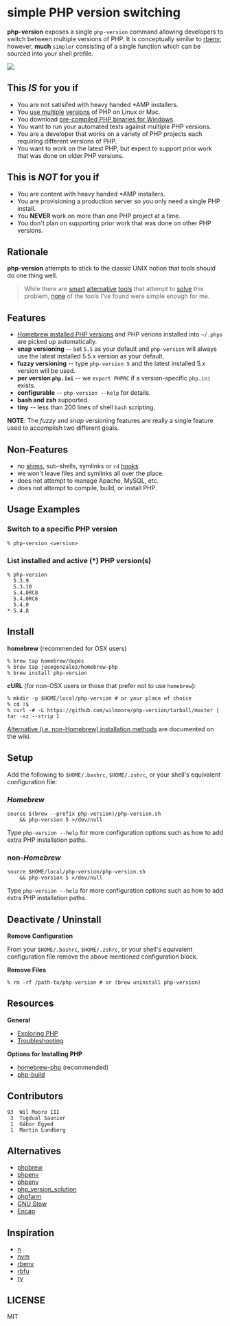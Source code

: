 # simple PHP version switching

**php-version** exposes a single `php-version` command allowing developers to switch between multiple versions of PHP. It is conceptually similar to [rbenv](https://github.com/sstephenson/rbenv); however, **much** `simpler` consisting of a single function which can be sourced into your shell profile.

![](http://i.cloudup.com/6UC5TkBDM5.png)


## This _IS_ for you if

-   You are not satisifed with heavy handed *AMP installers.
-   You [use multiple][homebrew-php] [versions][php-build] of PHP on Linux or Mac.
-   You download [pre-compiled PHP binaries for Windows][windows-bin].
-   You want to run your automated tests against multiple PHP versions.
-   You are a developer that works on a variety of PHP projects each requiring different versions of PHP.
-   You want to work on the latest PHP, but expect to support prior work that was done on older PHP versions.


## This is _NOT_ for you if

-   You are content with heavy handed *AMP installers.
-   You are provisioning a production server so you only need a single PHP install.
-   You **NEVER** work on more than one PHP project at a time.
-   You don't plan on supporting prior work that was done on other PHP versions.


## Rationale

**php-version** attempts to stick to the classic UNIX notion that tools should do one thing well.

>   While there are [smart](https://github.com/c9s/phpbrew) [alternative](https://github.com/CHH/phpenv)
>   [tools](http://sourceforge.net/p/phpfarm/wiki/Home/) that attempt to [solve](https://github.com/convissor/php_version_solution)
>   this problem, [none](http://www.gnu.org/s/stow/) of the tools I've found were simple enough for me.


## Features

-   [Homebrew installed PHP versions][homebrew-php] and PHP verions installed into `~/.phps` are picked up automatically.
-   **snap versioning** -- set `5.5` as your default and `php-version` will always use the latest installed 5.5.x version as your default.
-   **fuzzy versioning** -- type `php-version 5` and the latest installed 5.x version will be used.
-   **per version `php.ini`** -- we `export PHPRC` if a version-specific `php.ini` exists.
-   **configurable** -- `php-version --help` for details.
-   **bash and zsh** supported.
-   **tiny** -- less than 200 lines of shell `bash` scripting.

**NOTE**: The _fuzzy_ and _snap_ versioning features are really a single feature used to accomplish two different goals.

## Non-Features

-   no [shims][], sub-shells, symlinks or `cd` [hooks][].
-   we won't leave files and symlinks all over the place.
-   does not attempt to manage Apache, MySQL, etc.
-   does not attempt to compile, build, or install PHP.

## Usage Examples

### Switch to a specific PHP version

    % php-version <version>

### List installed and active (*) PHP version(s)

    % php-version
      5.3.9
      5.3.10
      5.4.0RC8
      5.4.0RC6
      5.4.0
    * 5.4.8


## Install

**homebrew** (recommended for OSX users)

    % brew tap homebrew/dupes
    % brew tap josegonzalez/homebrew-php
    % brew install php-version

**cURL** (for non-OSX users or those that prefer not to use `homebrew`):

    % mkdir -p $HOME/local/php-version # or your place of choice
    % cd !$
    % curl -# -L https://github.com/wilmoore/php-version/tarball/master | tar -xz --strip 1

[Alternative (i.e. non-Homebrew) installation methods][opt-install] are documented on the wiki.

## Setup

Add the following to `$HOME/.bashrc`, `$HOME/.zshrc`, or your shell's equivalent configuration file:

### _Homebrew_

    source $(brew --prefix php-version)/php-version.sh
        && php-version 5 >/dev/null

Type `php-version --help` for more configuration options such as how to add extra PHP installation paths.

### non-_Homebrew_

    source $HOME/local/php-version/php-version.sh
        && php-version 5 >/dev/null

Type `php-version --help` for more configuration options such as how to add extra PHP installation paths.

## Deactivate / Uninstall

**Remove Configuration**

From your `$HOME/.bashrc`, `$HOME/.zshrc`, or your shell's equivalent configuration file remove the above mentioned configuration block.

**Remove Files**

    % rm -rf /path-to/php-version # or (brew uninstall php-version)

## Resources

**General**

-   [Exploring PHP][exploring]
-   [Troubleshooting][trouble]

**Options for Installing PHP**

-   [homebrew-php][homebrew-php] (recommended)
-   [php-build][php-build]


## Contributors

```
93  Wil Moore III
 3  Tugdual Saunier
 1  Gábor Egyed
 1  Martin Lundberg
```

## Alternatives

-   [phpbrew](https://github.com/c9s/phpbrew)
-   [phpenv](https://github.com/CHH/phpenv)
-   [phpenv](https://github.com/humanshell/phpenv)
-   [php_version_solution](https://github.com/convissor/php_version_solution)
-   [phpfarm](http://sourceforge.net/p/phpfarm/wiki/Home/)
-   [GNU Stow](http://www.gnu.org/s/stow/)
-   [Encap](http://www.encap.org/)


## Inspiration

-   [n](https://github.com/visionmedia/n)
-   [nvm](https://github.com/creationix/nvm)
-   [rbenv](https://github.com/sstephenson/rbenv)
-   [rbfu](https://github.com/hmans/rbfu)
-   [ry](https://github.com/jayferd/ry)


## LICENSE

  MIT



[php-build]:    https://github.com/CHH/php-build
[homebrew-php]: https://github.com/josegonzalez/homebrew-php
[windows-bin]:  http://windows.php.net/download
[windows-port]: https://github.com/wilmoore/php-version/issues/2
[manual-build]: https://github.com/wilmoore/php-version#compilation-recommendations
[shims]:        https://github.com/sstephenson/rbenv#understanding-shims
[hooks]:        https://rvm.io/workflow/hooks
[opt-install]:  https://github.com/wilmoore/php-version/wiki/Installing
[exploring]:    https://github.com/wilmoore/php-version/wiki/Exploring-PHP
[trouble]:      https://github.com/wilmoore/php-version/wiki/Troubleshooting

